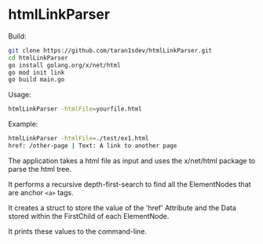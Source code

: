 # htmlLinkParser

Build:
```bash
git clone https://github.com/taran1sdev/htmlLinkParser.git
cd htmlLinkParser
go install golang.org/x/net/html
go mod init link
go build main.go
```

Usage: 
```bash
htmlLinkParser -htmlFile=yourfile.html
```

Example: 
```bash
htmlLinkParser -htmlFile=./test/ex1.html
href: /other-page | Text: A link to another page
```

The application takes a html file as input and uses the x/net/html package to parse the html tree.

It performs a recursive depth-first-search to find all the ElementNodes that are anchor `<a>` tags.

It creates a struct to store the value of the 'href' Attribute and the Data stored within the FirstChild of each ElementNode.

It prints these values to the command-line.
